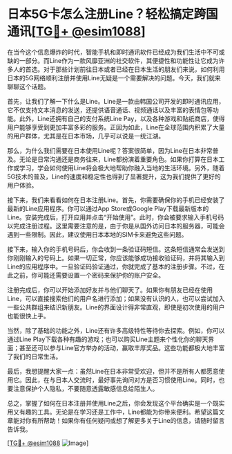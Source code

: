 # 日本5G卡怎么注册Line？轻松搞定跨国通讯[[TG💪+ @esim1088](https://t.me/s/esim1088)]

在当今这个信息爆炸的时代，智能手机和即时通讯软件已经成为我们生活中不可或缺的一部分。而Line作为一款风靡亚洲的社交软件，其便捷性和功能性让它成为许多人的首选。对于那些计划前往日本或者已经在日本生活的朋友们来说，如何利用日本的5G网络顺利注册并使用Line无疑是一个需要解决的问题。今天，我们就来聊聊这个话题。

首先，让我们了解一下什么是Line。Line是一款由韩国公司开发的即时通讯应用，它不仅支持文本消息的发送，还提供语音通话、视频通话以及丰富的表情包等功能。此外，Line还拥有自己的支付系统Line Pay，以及各种游戏和贴纸商店，使得用户能够享受到更加丰富多彩的服务。正因为如此，Line在全球范围内积累了大量的用户群体，尤其是在日本市场，几乎可以说是一统江湖。

那么，为什么我们需要在日本使用Line呢？答案很简单，因为Line在日本非常普及。无论是日常沟通还是商务往来，Line都扮演着重要角色。如果你打算在日本工作或学习，学会如何使用Line将会极大地帮助你融入当地的生活环境。另外，随着5G技术的普及，Line的速度和稳定性也得到了显著提升，这为我们提供了更好的用户体验。

接下来，我们来看看如何在日本注册Line。首先，你需要确保你的手机已经安装了最新的Line应用程序。你可以通过App Store或Google Play下载最新版本的Line。安装完成后，打开应用并点击“开始使用”。此时，你会被要求输入手机号码以完成注册过程。这里需要注意的是，由于你是从国外访问日本的服务器，可能会遇到一些限制。因此，建议使用日本本地的SIM卡来避免这些问题。

接下来，输入你的手机号码后，你会收到一条验证码短信。这条短信通常会发送到你刚刚输入的号码上。如果一切正常，你应该能够成功接收验证码，并将其输入到Line的应用程序中。一旦验证码验证通过，你就完成了基本的注册步骤。不过，在此之前，你可能还需要设置一个密码来保护你的账户安全。

注册完成后，你可以开始添加好友并与他们聊天了。如果你有朋友已经在使用Line，可以直接搜索他们的用户名进行添加；如果没有认识的人，也可以尝试加入一些公共群组来结识新朋友。Line的界面设计得非常直观，即使是初次使用的用户也能很快上手。

当然，除了基础的功能之外，Line还有许多高级特性等待你去探索。例如，你可以通过Line Play下载各种有趣的游戏；也可以购买Line主题来个性化你的聊天界面；甚至还可以参与Line官方举办的活动，赢取丰厚奖品。这些功能都极大地丰富了我们的日常生活。

最后，我想提醒大家一点：虽然Line在日本非常受欢迎，但并不是所有人都愿意使用它。因此，在与日本人交流时，最好事先询问对方是否习惯使用Line。同时，也要注意保护个人隐私，不要随意透露敏感信息给陌生人。

总之，掌握了如何在日本注册并使用Line之后，你会发现这个平台确实是一个既实用又有趣的工具。无论是在学习还是工作中，Line都能为你带来便利。希望这篇文章能对你有所帮助！如果你有任何疑问或想了解更多关于Line的信息，请随时留言告诉我。

[[TG💪+ @esim1088](https://t.me/s/esim1088) ![Image](https://i.postimg.cc/4NQfJmqS/Snipaste-2025-05-13-00-14-12.png)]